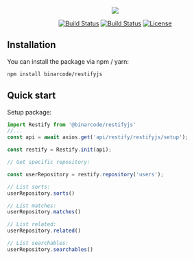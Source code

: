 <p align="center"><img src="http://restify.binarcode.com/assets/img/logo.png"></p>

<p align="center">
    <a href="https://github.com/BinarCode/restifyjs/actions"><img src="https://github.com/BinarCode/restifyjs/workflows/Tests/badge.svg" alt="Build Status"></a>
    <a href="https://badge.fury.io/js/%40binarcode%2Frestifyjs.svg"><img src="https://badge.fury.io/js/%40binarcode%2Frestifyjs.svg" alt="Build Status"></a>
    <a href="https://packagist.org/packages/binaryk/laravel-restify"><img src="https://poser.pugx.org/binaryk/laravel-restify/license.svg" alt="License"></a>
</p>


## Installation

You can install the package via npm / yarn:

```bash
npm install binarcode/restifyjs
```

## Quick start

Setup package:

```js
import Restify from '@binarcode/restifyjs'
//...
const api = await axios.get('api/restify/restifyjs/setup');

const restify = Restify.init(api);

// Get specific repository:

const userRepository = restify.repository('users');

// List sorts:
userRepository.sorts()

// List matches:
userRepository.matches()

// List related:
userRepository.related()

// List searchables:
userRepository.searchables()
```
